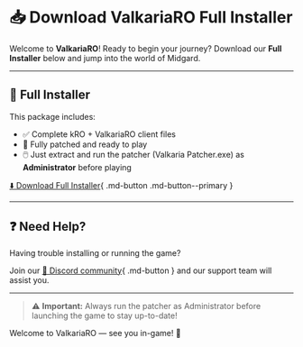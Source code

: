 # 📥 Download ValkariaRO Full Installer

Welcome to **ValkariaRO**! Ready to begin your journey? Download our **Full Installer** below and jump into the world of Midgard.

---

## 🧰 Full Installer

This package includes:

- ✅ Complete kRO + ValkariaRO client files
- 🔧 Fully patched and ready to play
- 🖱️ Just extract and run the patcher (Valkaria Patcher.exe) as **Administrator** before playing

[⬇️ Download Full Installer](https://drive.google.com/file/d/1l2fVR7vTHiloVAsaqBNMOzveZFLif8sw/view?usp=sharing){ .md-button .md-button--primary }

---

## ❓ Need Help?

Having trouble installing or running the game?

Join our [💬 Discord community](https://discord.gg/5sdvj8sPYg){ .md-button } and our support team will assist you.

---

> ⚠️ **Important:** Always run the patcher as Administrator before launching the game to stay up-to-date!

Welcome to ValkariaRO — see you in-game! 🎉
